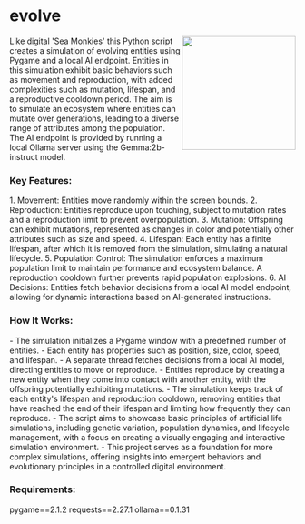 <h1>evolve</h1>
<img src="https://2acrestudios.com/wp-content/uploads/2024/04/evolve-icon-1.png" style="width: 200px;" align="right" />Like digital 'Sea Monkies' this Python script creates a simulation of evolving entities using Pygame and a local AI endpoint. Entities in this simulation exhibit basic behaviors such as movement and reproduction, with added complexities such as mutation, lifespan, and a reproductive cooldown period. The aim is to simulate an ecosystem where entities can mutate over generations, leading to a diverse range of attributes among the population. The AI endpoint is provided by running a local Ollama server using the Gemma:2b-instruct model.

<h3>Key Features:</h3>
1. Movement: Entities move randomly within the screen bounds.
2. Reproduction: Entities reproduce upon touching, subject to mutation rates and a reproduction limit to prevent overpopulation.
3. Mutation: Offspring can exhibit mutations, represented as changes in color and potentially other attributes such as size and speed.
4. Lifespan: Each entity has a finite lifespan, after which it is removed from the simulation, simulating a natural lifecycle.
5. Population Control: The simulation enforces a maximum population limit to maintain performance and ecosystem balance. A reproduction cooldown further prevents rapid population explosions.
6. AI Decisions: Entities fetch behavior decisions from a local AI model endpoint, allowing for dynamic interactions based on AI-generated instructions.

<h3>How It Works:</h3>
- The simulation initializes a Pygame window with a predefined number of entities.
- Each entity has properties such as position, size, color, speed, and lifespan.
- A separate thread fetches decisions from a local AI model, directing entities to move or reproduce.
- Entities reproduce by creating a new entity when they come into contact with another entity, with the offspring potentially exhibiting mutations.
- The simulation keeps track of each entity's lifespan and reproduction cooldown, removing entities that have reached the end of their lifespan and limiting how frequently they can reproduce.
- The script aims to showcase basic principles of artificial life simulations, including genetic variation, population dynamics, and lifecycle management, with a focus on creating a visually engaging and interactive simulation environment.
- This project serves as a foundation for more complex simulations, offering insights into emergent behaviors and evolutionary principles in a controlled digital environment.

<h3>Requirements:</h3>
pygame==2.1.2
requests==2.27.1
ollama==0.1.31
